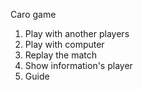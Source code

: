 Caro game
1. Play with another players
2. Play with computer
3. Replay the match
4. Show information's player
5. Guide
